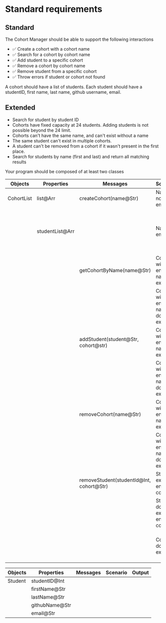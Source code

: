 # Standard requirements

## Standard

The Cohort Manager should be able to support the following interactions

- ✅ Create a cohort with a cohort name
- ✅ Search for a cohort by cohort name
- ✅ Add student to a specific cohort
- ✅ Remove a cohort by cohort name
- ✅ Remove student from a specific cohort
- ✅ Throw errors if student or cohort not found

A cohort should have a list of students. Each student should have a studentID, first name, last name, github username, email.

## Extended

- Search for student by student ID
- Cohorts have fixed capacity at 24 students. Adding students is not possible beyond the 24 limit.
- Cohorts can't have the same name, and can't exist without a name
- The same student can't exist in multiple cohorts.
- A student can't be removed from a cohort if it wasn't present in the first place.
- Search for students by name (first and last) and return all matching results

Your program should be composed of at least two classes

| Objects    | Properties      | Messages                                 | Scenario                                | Output                                           |
| ---------- | --------------- | ---------------------------------------- | --------------------------------------- | ------------------------------------------------ |
| CohortList | list@Arr        | createCohort(name@Str)                   | Name is not empty                       | Object of created cohort                         |
|            | studentList@Arr |                                          | Name is empty                           | Thrown error: "Enter name for create new cohort" |
|            |                 | getCohortByName(name@Str)                | Cohort with entered name exist          | Object of searched cohort                        |
|            |                 |                                          | Cohort with entered name doesn't exist  | Thrown error: "Cohort not Found"                 |
|            |                 | addStudent(student@Str, cohort@str)      | Cohort with entered name exist          | List of students of entered cohort               |
|            |                 |                                          | Cohort with entered name doesn't exist  | Thrown error: "Cohort not Found"                 |
|            |                 | removeCohort(name@Str)                   | Cohort with entered name exist          | Removed cohort                                   |
|            |                 |                                          | Cohort with entered name doesn't exist  | Thrown error: "Cohort not Found"                 |
|            |                 | removeStudent(studentId@Int, cohort@Str) | Student exist in entered cohort         | Removed student                                  |
|            |                 |                                          | Student doesn't exist in entered cohort | Thrown error: "Student not Found"                |
|            |                 |                                          | Cohort doesn't exist                    | Thrown error: "Cohort not Found"                 |

| Objects | Properties     | Messages | Scenario | Output |
| ------- | -------------- | -------- | -------- | ------ |
| Student | studentID@Int  |          |          |        |
|         | firstName@Str  |          |          |        |
|         | lastName@Str   |          |          |        |
|         | githubName@Str |          |          |        |
|         | email@Str      |          |          |        |
